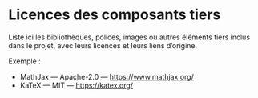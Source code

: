 # Licences des composants tiers

Liste ici les bibliothèques, polices, images ou autres éléments tiers inclus dans le projet,
avec leurs licences et leurs liens d’origine.

Exemple :
- MathJax — Apache-2.0 — https://www.mathjax.org/
- KaTeX — MIT — https://katex.org/

